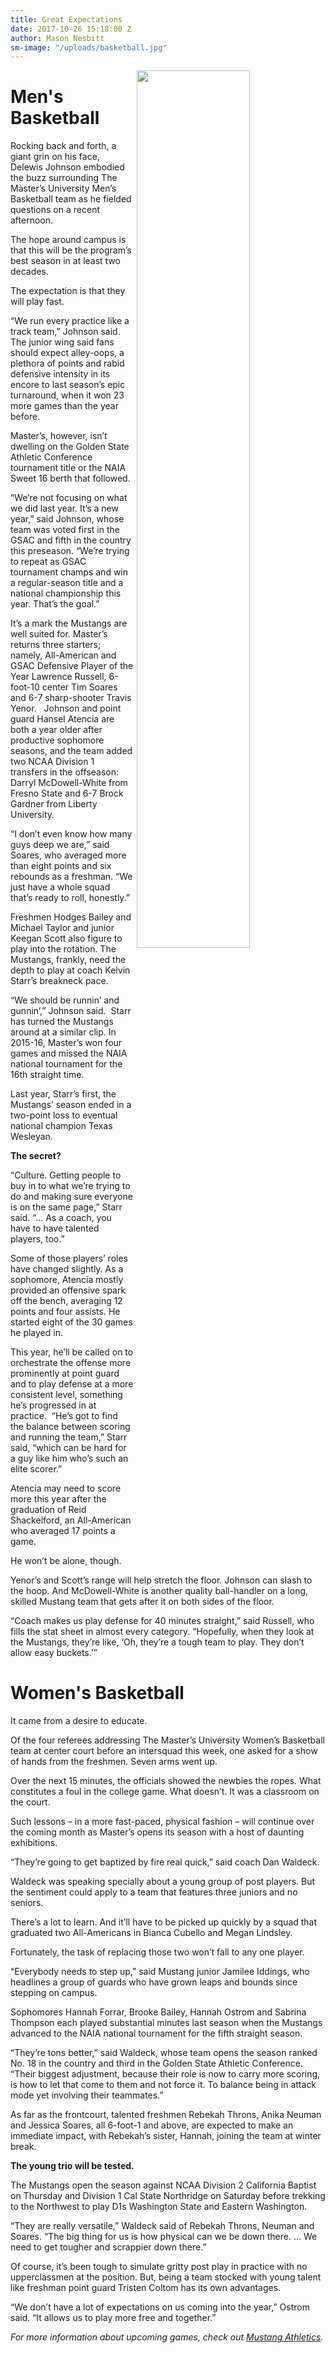 ```yaml
---
title: Great Expectations
date: 2017-10-26 15:18:00 Z
author: Mason Nesbitt
sm-image: "/uploads/basketball.jpg"
---
```


<img src="/uploads/MBB.JPG" style="width: 60%; float:right; margin-left: 5px;" class="materialboxed"/> 

# Men's Basketball

Rocking back and forth, a giant grin on his face, Delewis Johnson embodied the buzz surrounding The Master’s University Men’s Basketball team as he fielded questions on a recent afternoon.

The hope around campus is that this will be the program’s best season in at least two decades.

The expectation is that they will play fast.

“We run every practice like a track team,” Johnson said.
The junior wing said fans should expect alley-oops, a plethora of points and rabid defensive intensity in its encore to last season’s epic turnaround, when it won 23 more games than the year before.

Master’s, however, isn’t dwelling on the Golden State Athletic Conference tournament title or the NAIA Sweet 16 berth that followed.

“We’re not focusing on what we did last year. It’s a new year,” said Johnson, whose team was voted first in the GSAC and fifth in the country this preseason. “We’re trying to repeat as GSAC tournament champs and win a regular-season title and a national championship this year. That’s the goal.”

It’s a mark the Mustangs are well suited for. Master’s returns three starters; namely, All-American and GSAC Defensive Player of the Year Lawrence Russell, 6-foot-10 center Tim Soares and 6-7 sharp-shooter Travis Yenor.
 
Johnson and point guard Hansel Atencia are both a year older after productive sophomore seasons, and the team added two NCAA Division 1 transfers in the offseason: Darryl McDowell-White from Fresno State and 6-7 Brock Gardner from Liberty University.

“I don’t even know how many guys deep we are,” said Soares, who averaged more than eight points and six rebounds as a freshman. “We just have a whole squad that’s ready to roll, honestly.”

Freshmen Hodges Bailey and Michael Taylor and junior Keegan Scott also figure to play into the rotation. The Mustangs, frankly, need the depth to play at coach Kelvin Starr’s breakneck pace.

“We should be runnin’ and gunnin’,” Johnson said. 
Starr has turned the Mustangs around at a similar clip. In 2015-16, Master’s won four games and missed the NAIA national tournament for the 16th straight time.

Last year, Starr’s first, the Mustangs’ season ended in a two-point loss to eventual national champion Texas Wesleyan.

**The secret?**

“Culture. Getting people to buy in to what we’re trying to do and making sure everyone is on the same page,” Starr said. “… As a coach, you have to have talented players, too.”

Some of those players’ roles have changed slightly. As a sophomore, Atencia mostly provided an offensive spark off the bench, averaging 12 points and four assists. He started eight of the 30 games he played in.

This year, he’ll be called on to orchestrate the offense more prominently at point guard and to play defense at a more consistent level, something he’s progressed in at practice. 
“He’s got to find the balance between scoring and running the team,” Starr said, “which can be hard for a guy like him who’s such an elite scorer.”

Atencia may need to score more this year after the graduation of Reid Shackelford, an All-American who averaged 17 points a game.

He won’t be alone, though.

Yenor’s and Scott’s range will help stretch the floor. Johnson can slash to the hoop. And McDowell-White is another quality ball-handler on a long, skilled Mustang team that gets after it on both sides of the floor.

“Coach makes us play defense for 40 minutes straight,” said Russell, who fills the stat sheet in almost every category. “Hopefully, when they look at the Mustangs, they’re like, ‘Oh, they’re a tough team to play. They don’t allow easy buckets.’”

# Women's Basketball

It came from a desire to educate.

Of the four referees addressing The Master’s University Women’s Basketball team at center court before an intersquad this week, one asked for a show of hands from the freshmen.
Seven arms went up.

Over the next 15 minutes, the officials showed the newbies the ropes. What constitutes a foul in the college game. What doesn’t. It was a classroom on the court.

Such lessons – in a more fast-paced, physical fashion – will continue over the coming month as Master’s opens its season with a host of daunting exhibitions.

“They’re going to get baptized by fire real quick,” said coach Dan Waldeck.

Waldeck was speaking specially about a young group of post players. But the sentiment could apply to a team that features three juniors and no seniors.

There’s a lot to learn. And it’ll have to be picked up quickly by a squad that graduated two All-Americans in Bianca Cubello and Megan Lindsley.

Fortunately, the task of replacing those two won’t fall to any one player.

“Everybody needs to step up,” said Mustang junior Jamilee Iddings, who headlines a group of guards who have grown leaps and bounds since stepping on campus.

Sophomores Hannah Forrar, Brooke Bailey, Hannah Ostrom and Sabrina Thompson each played substantial minutes last season when the Mustangs advanced to the NAIA national tournament for the fifth straight season.

“They’re tons better,” said Waldeck, whose team opens the season ranked No. 18 in the country and third in the Golden State Athletic Conference. “Their biggest adjustment, because their role is now to carry more scoring, is how to let that come to them and not force it. To balance being in attack mode yet involving their teammates.”

As far as the frontcourt, talented freshmen Rebekah Throns, Anika Neuman and Jessica Soares, all 6-foot-1 and above, are expected to make an immediate impact, with Rebekah’s sister, Hannah, joining the team at winter break.

**The young trio will be tested.**

The Mustangs open the season against NCAA Division 2 California Baptist on Thursday and Division 1 Cal State Northridge on Saturday before trekking to the Northwest to play D1s Washington State and Eastern Washington.

“They are really versatile,” Waldeck said of Rebekah Throns, Neuman and Soares. “The big thing for us is how physical can we be down there. … We need to get tougher and scrappier down there.”

Of course, it’s been tough to simulate gritty post play in practice with no upperclassmen at the position. But, being a team stocked with young talent like freshman point guard Tristen Coltom has its own advantages.

“We don’t have a lot of expectations on us coming into the year,” Ostrom said. “It allows us to play more free and together.”

*For more information about upcoming games, check out [Mustang Athletics](http://athletics.masters.edu).*